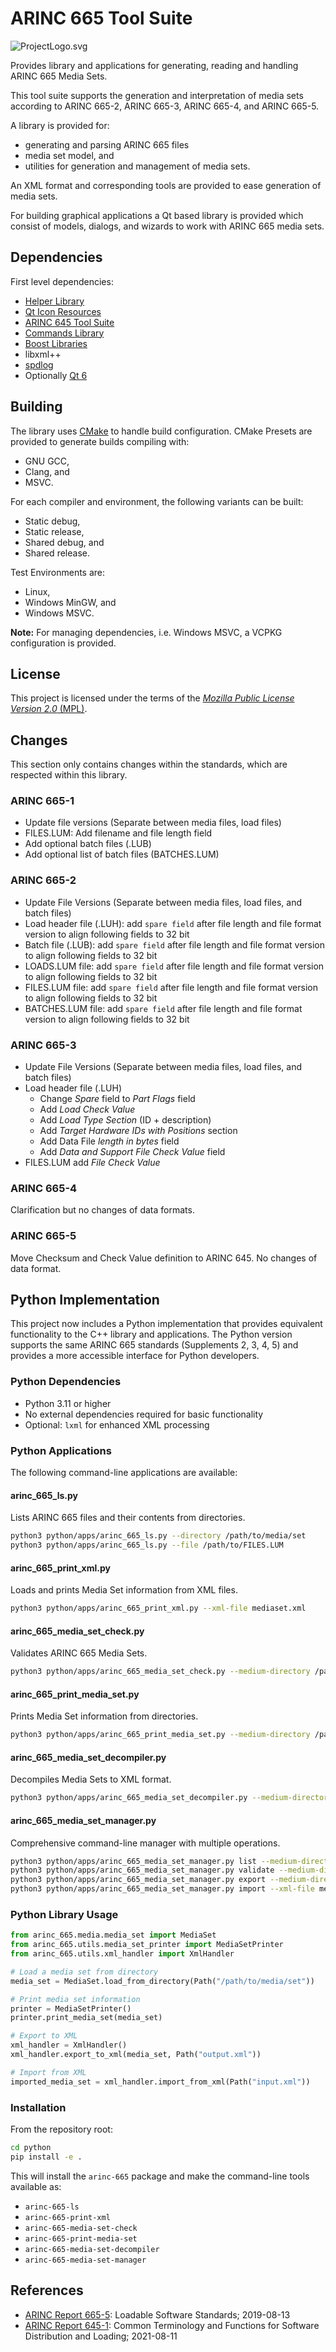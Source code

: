 # ARINC 665 Tool Suite
![ProjectLogo.svg](ProjectLogo.svg)

Provides library and applications for generating, reading and handling ARINC 665 Media Sets.

This tool suite supports the generation and interpretation of media sets according to ARINC 665-2, ARINC 665-3, ARINC 665-4, and ARINC 665-5.

A library is provided for:
- generating and parsing ARINC 665 files
- media set model, and
- utilities for generation and management of media sets.

An XML format and corresponding tools are provided to ease generation of media sets.

For building graphical applications a Qt based library is provided which consist of models, dialogs, and wizards to work with ARINC 665 media sets.

## Dependencies
First level dependencies:
- [Helper Library](https://git.thomas-vogt.de/thomas-vogt/helper)
- [Qt Icon Resources](https://git.thomas-vogt.de/thomas-vogt/qt_icon_resources)
- [ARINC 645 Tool Suite](https://git.thomas-vogt.de/thomas-vogt/arinc_645)
- [Commands Library](https://git.thomas-vogt.de/thomas-vogt/commands)
- [Boost Libraries](https://www.boost.org/)
- libxml++
- [spdlog](https://github.com/gabime/spdlog)
- Optionally [Qt 6](https://www.qt.io/)

## Building
The library uses [CMake](https://cmake.org/) to handle build configuration.
CMake Presets are provided to generate builds compiling with:
- GNU GCC,
- Clang, and
- MSVC.

For each compiler and environment, the following variants can be built:
- Static debug,
- Static release,
- Shared debug, and
- Shared release.

Test Environments are:
- Linux,
- Windows MinGW, and
- Windows MSVC.

**Note:**
For managing dependencies, i.e. Windows MSVC, a VCPKG configuration is provided.

## License
This project is licensed under the terms of the [*Mozilla Public License Version 2.0* (MPL)](LICENSE).

## Changes
This section only contains changes within the standards, which are respected within this library.

### ARINC 665-1
- Update file versions (Separate between media files, load files)
- FILES.LUM: Add filename and file length field
- Add optional batch files (.LUB)
- Add optional list of batch files (BATCHES.LUM)

### ARINC 665-2
- Update File Versions (Separate between media files, load files, and batch files)
- Load header file (.LUH): add `spare field` after file length and file format version to align following fields to 32 bit
- Batch file (.LUB): add `spare field` after file length and file format version to align following fields to 32 bit
- LOADS.LUM file: add `spare field` after file length and file format version to align following fields to 32 bit
- FILES.LUM file: add `spare field` after file length and file format version to align following fields to 32 bit
- BATCHES.LUM file: add `spare field` after file length and file format version to align following fields to 32 bit

### ARINC 665-3
- Update File Versions (Separate between media files, load files, and batch files)
- Load header file (.LUH)
  - Change *Spare* field to *Part Flags* field
  - Add *Load Check Value*
  - Add *Load Type Section* (ID + description)
  - Add *Target Hardware IDs with Positions* section
  - Add Data File *length in bytes* field
  - Add *Data and Support File Check Value* field
- FILES.LUM add *File Check Value*

### ARINC 665-4
Clarification but no changes of data formats.

### ARINC 665-5
Move Checksum and Check Value definition to ARINC 645.
No changes of data format.

## Python Implementation

This project now includes a Python implementation that provides equivalent functionality to the C++ library and applications. The Python version supports the same ARINC 665 standards (Supplements 2, 3, 4, 5) and provides a more accessible interface for Python developers.

### Python Dependencies
- Python 3.11 or higher
- No external dependencies required for basic functionality
- Optional: `lxml` for enhanced XML processing

### Python Applications

The following command-line applications are available:

#### arinc_665_ls.py
Lists ARINC 665 files and their contents from directories.
```bash
python3 python/apps/arinc_665_ls.py --directory /path/to/media/set
python3 python/apps/arinc_665_ls.py --file /path/to/FILES.LUM
```

#### arinc_665_print_xml.py
Loads and prints Media Set information from XML files.
```bash
python3 python/apps/arinc_665_print_xml.py --xml-file mediaset.xml
```

#### arinc_665_media_set_check.py
Validates ARINC 665 Media Sets.
```bash
python3 python/apps/arinc_665_media_set_check.py --medium-directory /path/to/medium1
```

#### arinc_665_print_media_set.py
Prints Media Set information from directories.
```bash
python3 python/apps/arinc_665_print_media_set.py --medium-directory /path/to/medium1
```

#### arinc_665_media_set_decompiler.py
Decompiles Media Sets to XML format.
```bash
python3 python/apps/arinc_665_media_set_decompiler.py --medium-directory /path/to/medium1 --output-file mediaset.xml
```

#### arinc_665_media_set_manager.py
Comprehensive command-line manager with multiple operations.
```bash
python3 python/apps/arinc_665_media_set_manager.py list --medium-directory /path/to/medium1
python3 python/apps/arinc_665_media_set_manager.py validate --medium-directory /path/to/medium1
python3 python/apps/arinc_665_media_set_manager.py export --medium-directory /path/to/medium1 --output-file mediaset.xml
python3 python/apps/arinc_665_media_set_manager.py import --xml-file mediaset.xml
```

### Python Library Usage

```python
from arinc_665.media.media_set import MediaSet
from arinc_665.utils.media_set_printer import MediaSetPrinter
from arinc_665.utils.xml_handler import XmlHandler

# Load a media set from directory
media_set = MediaSet.load_from_directory(Path("/path/to/media/set"))

# Print media set information
printer = MediaSetPrinter()
printer.print_media_set(media_set)

# Export to XML
xml_handler = XmlHandler()
xml_handler.export_to_xml(media_set, Path("output.xml"))

# Import from XML
imported_media_set = xml_handler.import_from_xml(Path("input.xml"))
```

### Installation

From the repository root:
```bash
cd python
pip install -e .
```

This will install the `arinc-665` package and make the command-line tools available as:
- `arinc-665-ls`
- `arinc-665-print-xml`
- `arinc-665-media-set-check`
- `arinc-665-print-media-set`
- `arinc-665-media-set-decompiler`
- `arinc-665-media-set-manager`

## References
- [ARINC Report 665-5](https://aviation-ia.sae-itc.com/standards/arinc665-5-665-5-loadable-software-standards):
  Loadable Software Standards;
  2019-08-13
- [ARINC Report 645-1](https://aviation-ia.sae-itc.com/standards/arinc645-1-645-1-common-terminology-functions-software-distribution-loading):
  Common Terminology and Functions for Software Distribution and Loading;
  2021-08-11
